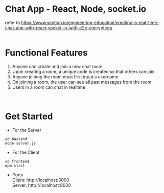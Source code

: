 # Chat App - React, Node, socket.io
refer to https://www.section.io/engineering-education/creating-a-real-time-chat-app-with-react-socket-io-with-e2e-encryption/
<br>
<br>

# Functional Features
1. Anyone can create and join a new chat room
2. Upon creating a room, a unique code is created so that others can join
3. Anyone joining the room must first input a username
4. On joining a room, the user can see all past messages from the room
5. Users in a room can chat in realtime
<br>

# Get Started
- For the Server
```
cd backend
node server.js
```
- For the Client
```
cd frontend
npm start
```
- Ports <br>
  Client: http://localhost:3000<br>
  Server: http://localhost:8000

